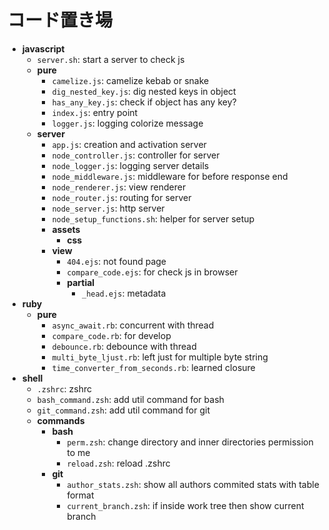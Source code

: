 # コード置き場

- **javascript**
  - `server.sh`: start a server to check js
  - **pure**
    - `camelize.js`: camelize kebab or snake
    - `dig_nested_key.js`: dig nested keys in object
    - `has_any_key.js`: check if object has any key?
    - `index.js`: entry point
    - `logger.js`: logging colorize message
  - **server**
    - `app.js`: creation and activation server
    - `node_controller.js`: controller for server
    - `node_logger.js`: logging server details
    - `node_middleware.js`: middleware for before response end
    - `node_renderer.js`: view renderer
    - `node_router.js`: routing for server
    - `node_server.js`: http server
    - `node_setup_functions.sh`: helper for server setup
    - **assets**
      - **css**
    - **view**
      - `404.ejs`: not found page
      - `compare_code.ejs`: for check js in browser
      - **partial**
        - `_head.ejs`: metadata
- **ruby**
  - **pure**
    - `async_await.rb`: concurrent with thread
    - `compare_code.rb`: for develop
    - `debounce.rb`: debounce with thread
    - `multi_byte_ljust.rb`: left just for multiple byte string
    - `time_converter_from_seconds.rb`: learned closure
- **shell**
  - `.zshrc`: zshrc
  - `bash_command.zsh`: add util command for bash
  - `git_command.zsh`: add util command for git
  - **commands**
    - **bash**
      - `perm.zsh`: change directory and inner directories permission to me
      - `reload.zsh`: reload .zshrc
    - **git**
      - `author_stats.zsh`: show all authors commited stats with table format
      - `current_branch.zsh`: if inside work tree then show current branch
